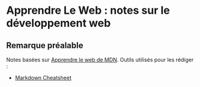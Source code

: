 # Apprendre Le Web  : notes sur le développement web

## Remarque préalable

Notes basées sur [Apprendre le web de MDN](https://developer.mozilla.org/fr/Apprendre).
Outils utilisés pour les rédiger :
* [Markdown Cheatsheet](https://github.com/adam-p/markdown-here/wiki/Markdown-Cheatsheet)



